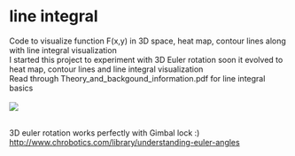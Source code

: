 # line integral
Code to visualize function F(x,y) in 3D space, heat map, contour lines along with line integral visualization <br/>
I started this project to experiment with 3D Euler rotation soon it evolved to heat map, contour lines and line integral visualization<br/>
Read through Theory_and_backgound_information.pdf for line integral basics <br> </br>
![](Lloyds%20relaxation/Images/voronoi_tesselation.png)<br> </br>

3D euler rotation works perfectly with Gimbal lock :)
http://www.chrobotics.com/library/understanding-euler-angles
